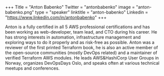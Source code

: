 +++
Title = "Anton Babenko"
Twitter = "antonbabenko"
image = "anton-babenko.png"
type = "speaker"
linktitle = "anton-babenko"
Linkedin = "https://www.linkedin.com/in/antonbabenko"
+++

Anton is a fully certified in all 5 AWS professional certifications and has been working as web-developer, team lead, and CTO during his career. He has strong interests in automation, infrastructure management and exploring ways to do it properly and as risk-free as possible. Anton was a reviewer of the first printed Terraform book, he is also an active member of the open-source communities (mostly DevOps related) and a maintainer of verified Terraform AWS modules. He leads AWS&HashiCorp User Groups in Norway, organizes DevOpsDays Oslo, and speaks often at various technical meetups and conferences.


